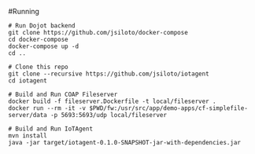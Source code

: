 #Running
    
    # Run Dojot backend
    git clone https://github.com/jsiloto/docker-compose
    cd docker-compose
    docker-compose up -d
    cd ..
    
    # Clone this repo
    git clone --recursive https://github.com/jsiloto/iotagent
    cd iotagent
    
    # Build and Run COAP Fileserver
    docker build -f fileserver.Dockerfile -t local/fileserver .
    docker run --rm -it -v $PWD/fw:/usr/src/app/demo-apps/cf-simplefile-server/data -p 5693:5693/udp local/fileserver
    
    # Build and Run IoTAgent
    mvn install
    java -jar target/iotagent-0.1.0-SNAPSHOT-jar-with-dependencies.jar
    
   